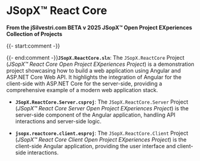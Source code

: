 ﻿
# JSopX™ React Core

**From the ﻿jSilvestri.com BETA v 2025 JSopX™ Open Project EXperiences Collection of Projects**

{{- start:comment -}}
<!-- START JSOPX NOVA DOCX HEADER

workflowState: Is Production Ready
group: "JSopX™ React Core"
subGroup: "README"
isDraft: false
isProductionReady: true
toc: true
END JSOPX NOVA DOCX HEADER -->
{{- end:comment -}}**`JSopX.ReactCore.sln`**: The `JSopX.ReactCore` Project (_JSopX™ React Core Open Project EXperiences Project_) is a demonstration project showcasing how to build a web application using Angular and ASP.NET Core Web API. It highlights the integration of Angular for the client-side with ASP.NET Core for the server-side, providing a comprehensive example of a modern web application stack.


   
  - **`JSopX.ReactCore.Server.csproj`**: The `JSopX.ReactCore.Server` Project (_JSopX™ React Core Server Open Project EXperiences Project_) is the server-side component of the Angular application, handling API interactions and server-side logic.
     
     
  - **`jsopx.reactcore.client.esproj`**: The `JSopX.ReactCore.Client` Project (_JSopX™ React Core Client Open Project EXperiences Project_) is the client-side Angular application, providing the user interface and client-side interactions.
    